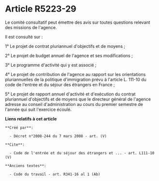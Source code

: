 # Article R5223-29

Le comité consultatif peut émettre des avis sur toutes questions relevant des missions de l'agence. 

Il est consulté sur : 

1° Le projet de contrat pluriannuel d'objectifs et de moyens ; 

2° Le projet de budget annuel de l'agence et ses modifications ; 

3° Le programme d'activité qui y est associé ; 

4° Le projet de contribution de l'agence au rapport sur les orientations pluriannuelles de la politique d'immigration prévu à
l'article L. 111-10 du code de l'entrée et du séjour des étrangers en France ; 

5° Le projet de rapport annuel d'activité et d'exécution du contrat pluriannuel d'objectifs et de moyens que le directeur
général de l'agence adresse au conseil d'administration au cours du premier semestre de l'année qui suit l'exercice écoulé.

**Liens relatifs à cet article**

	**Créé par**:

	  - Décret n°2008-244 du 7 mars 2008 - art. (V)

	**Cite**:

	  - Code de l'entrée et du séjour des étrangers et ... - art. L111-10 (V)

	**Anciens textes**:

	  - Code du travail - art. R341-16 al 1 (Ab)
